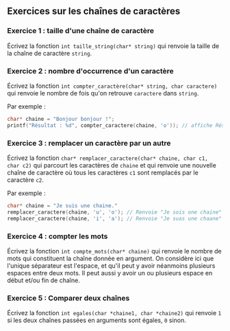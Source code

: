 ## Exercices sur les chaînes de caractères
### Exercice 1 : taille d'une chaîne de caractère
Écrivez la fonction `int taille_string(char* string)` qui renvoie la taille de la chaîne de caractère `string`.

### Exercice 2 : nombre d'occurrence d'un caractère
Écrivez la fonction `int compter_caractère(char* string, char caractere)` qui renvoie le nombre de fois qu'on retrouve `caractere` dans `string`.

Par exemple :
```c
char* chaine = "Bonjour bonjour !";
printf("Résultat : %d", compter_caractere(chaine, 'o')); // affiche Résultat : 4
```

### Exercice 3 : remplacer un caractère par un autre
Écrivez la fonction `char* remplacer_caractere(char* chaine, char c1, char c2)` qui parcourt les caractères de `chaine` et qui renvoie une nouvelle chaîne de caractère où tous les caractères `c1` sont remplacés par le caractère `c2`.

Par exemple :
```c
char* chaine = "Je suis une chaine."
remplacer_caractere(chaine, 'u', 'o'); // Renvoie "Je sois one chaine"
remplacer_caractere(chaine, 'i', 'a'); // Renvoie "Je suas une chaane"
```

### Exercice 4 : compter les mots
Écrivez la fonction `int compte_mots(char* chaine)` qui renvoie le nombre de mots qui constituent la chaîne donnée en argument. On considère ici que l'unique séparateur est l'espace, et qu'il peut y avoir néanmoins plusieurs espaces entre deux mots. Il peut aussi y avoir un ou plusieurs espace en début et/ou fin de chaîne.


### Exercice 5 : Comparer deux chaînes 
Écrivez la fonction `int egales(char *chaine1, char *chaine2)`
qui renvoie `1` si les deux chaînes passées en arguments sont égales,
`0` sinon.



